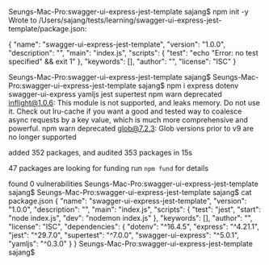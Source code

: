 Seungs-Mac-Pro:swagger-ui-express-jest-template sajang$ npm init -y
Wrote to /Users/sajang/tests/learning/swagger-ui-express-jest-template/package.json:

{
  "name": "swagger-ui-express-jest-template",
  "version": "1.0.0",
  "description": "",
  "main": "index.js",
  "scripts": {
    "test": "echo \"Error: no test specified\" && exit 1"
  },
  "keywords": [],
  "author": "",
  "license": "ISC"
}



Seungs-Mac-Pro:swagger-ui-express-jest-template sajang$ 
Seungs-Mac-Pro:swagger-ui-express-jest-template sajang$ npm i express dotenv swagger-ui-express yamljs jest supertest
npm warn deprecated inflight@1.0.6: This module is not supported, and leaks memory. Do not use it. Check out lru-cache if you want a good and tested way to coalesce async requests by a key value, which is much more comprehensive and powerful.
npm warn deprecated glob@7.2.3: Glob versions prior to v9 are no longer supported

added 352 packages, and audited 353 packages in 15s

47 packages are looking for funding
  run `npm fund` for details

found 0 vulnerabilities
Seungs-Mac-Pro:swagger-ui-express-jest-template sajang$ 
Seungs-Mac-Pro:swagger-ui-express-jest-template sajang$ cat package.json 
{
  "name": "swagger-ui-express-jest-template",
  "version": "1.0.0",
  "description": "",
  "main": "index.js",
  "scripts": {
    "test": "jest",
    "start": "node index.js",
    "dev": "nodemon index.js"
  },
  "keywords": [],
  "author": "",
  "license": "ISC",
  "dependencies": {
    "dotenv": "^16.4.5",
    "express": "^4.21.1",
    "jest": "^29.7.0",
    "supertest": "^7.0.0",
    "swagger-ui-express": "^5.0.1",
    "yamljs": "^0.3.0"
  }
}
Seungs-Mac-Pro:swagger-ui-express-jest-template sajang$
